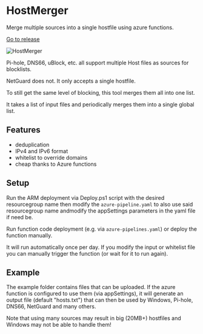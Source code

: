 # HostMerger

Merge multiple sources into a single hostfile using azure functions.

[Go to release](https://dev.azure.com/marcstanlive/Opensource/_build/definition?definitionId=24) 

![HostMerger](https://dev.azure.com/marcstanlive/Opensource/_apis/build/status/24)

Pi-hole, DNS66, uBlock, etc. all support multiple Host files as sources for blocklists.

NetGuard does not. It only accepts a single hostfile.

To still get the same level of blocking, this tool merges them all into one list.

It takes a list of input files and periodically merges them into a single global list.

## Features

* deduplication
* IPv4 and IPv6 format
* whitelist to override domains
* cheap thanks to Azure functions

## Setup

Run the ARM deployment via Deploy.ps1 script with the desired resourcegroup name then modify the `azure-pipeline.yaml` to also use said resourcegroup name andmodify the appSettings parameters in the yaml file if need be.

Run function code deployment (e.g. via `azure-pipelines.yaml`) or deploy the function manually.

It will run automatically once per day. If you modify the input or whitelist file you can manually trigger the function (or wait for it to run again).

## Example

The example folder contains files that can be uploaded. If the azure function is configured to use them (via appSettings), it will generate an output file (default "hosts.txt") that can then be used by Windows, Pi-hole, DNS66, NetGuard and many others.

Note that using many sources may result in big (20MB+) hostfiles and Windows may not be able to handle them!